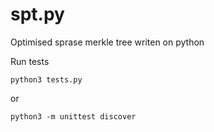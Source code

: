 # spt.py

Optimised sprase merkle tree writen on python

Run tests

```
python3 tests.py
```

or

```
python3 -m unittest discover
```